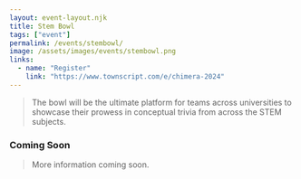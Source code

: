 ```yaml
---
layout: event-layout.njk
title: Stem Bowl
tags: ["event"]
permalink: /events/stembowl/
image: /assets/images/events/stembowl.png
links:
  - name: "Register"
    link: "https://www.townscript.com/e/chimera-2024"
---
```


> The bowl will be the ultimate platform for teams across universities to showcase their prowess in conceptual trivia from across the STEM subjects.

### Coming Soon
> More information coming soon.